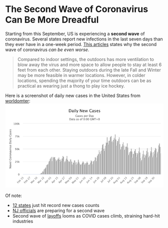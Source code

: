 # The Second Wave of Coronavirus Can Be More Dreadful
Starting from this September, US is experiencing a **second wave** of coronavirus. Several states report new infections in the last seven days than they ever have in a one-week period. [This articles](https://www.forbes.com/sites/brucelee/2020/10/10/8-reasons-covid-19-coronavirus-could-get-worse-with-fall-second-wave/#6f759c702fca) states why the second wave of coronavirus *can be even worse*.
>Compared to indoor settings, the outdoors has more ventilation to blow away the virus and more space to allow people to stay at least 6 feet from each other. Staying outdoors during the late Fall and Winter may be more feasible in warmer locations. However, in colder locations, spending the majority of your time outdoors can be as practical as wearing just a thong to play ice hockey.

Here is a screenshot of daily new cases in the United States from [worldomter](https://www.worldometers.info):
![Daily New Cases increase as we enter September](./imgs/ScreenShot.png)

Of note:

- [12 states](https://www.sciencealert.com/the-us-could-have-just-started-the-second-wave) just hit record new cases counts
- [NJ officials](https://whyy.org/articles/n-j-coronavirus-recovery-as-case-numbers-rise-officials-are-preparing-for-a-second-wave/) are preparing for a second wave
- Second wave of [layoffs](https://financialpost.com/news/economy/second-wave-of-layoffs-looms-as-covid-cases-climb-straining-hard-hit-industries) looms as COVID cases climb, straining hard-hit industries
